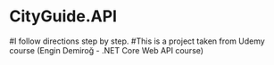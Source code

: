 # CityGuide.API

#I follow directions step by step.
#This is a project taken from Udemy course (Engin Demiroğ - .NET Core Web API course)
